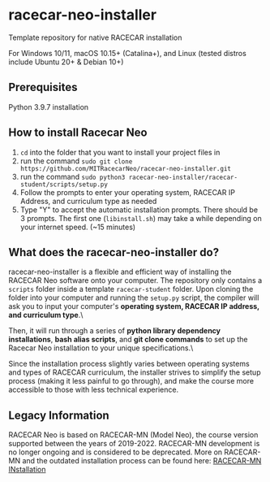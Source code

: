 # racecar-neo-installer

Template repository for native RACECAR installation 

For Windows 10/11, macOS 10.15+ (Catalina+), and Linux (tested distros include Ubuntu 20+ & Debian 10+)

## Prerequisites

Python 3.9.7 installation

## How to install Racecar Neo

1. `cd` into the folder that you want to install your project files in
2. run the command `sudo git clone https://github.com/MITRacecarNeo/racecar-neo-installer.git`
3. run the command `sudo python3 racecar-neo-installer/racecar-student/scripts/setup.py`
4. Follow the prompts to enter your operating system, RACECAR IP Address, and curriculum type as needed
5. Type "Y" to accept the automatic installation prompts. There should be 3 prompts. The first one (`libinstall.sh`) may take a while depending on your internet speed. (~15 minutes)

## What does the racecar-neo-installer do?

racecar-neo-installer is a flexible and efficient way of installing the RACECAR Neo software onto your computer. The repository only contains a `scripts` folder inside a template `racecar-student` folder. Upon cloning the folder into your computer and running the `setup.py` script, the compiler will ask you to input your computer's **operating system, RACECAR IP address, and curriculum type**.\

Then, it will run through a series of **python library dependency installations**, **bash alias scripts**, and **git clone commands** to set up the Racecar Neo installation to your unique specifications.\

Since the installation process slightly varies between operating systems and types of RACECAR curriculum, the installer strives to simplify the setup process (making it less painful to go through), and make the course more accessible to those with less technical experience.

## Legacy Information

RACECAR Neo is based on RACECAR-MN (Model Neo), the course version supported between the years of 2019-2022. RACECAR-MN development is no longer ongoing and is considered to be deprecated. More on RACECAR-MN and the outdated installation process can be found here: [RACECAR-MN INstallation](https://mitll-racecar-mn.readthedocs.io/en/latest/gettingStarted/computerSetup.html#)
